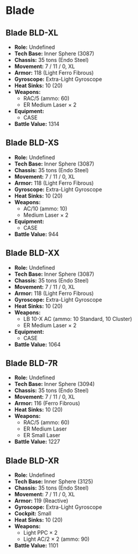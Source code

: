 # Blade
## Blade BLD-XL
- **Role:** Undefined
- **Tech Base:** Inner Sphere (3087)
- **Chassis:** 35 tons (Endo Steel)
- **Movement:** 7 / 11 / 0, XL
- **Armor:** 118 (Light Ferro Fibrous)
- **Gyroscope:** Extra-Light Gyroscope
- **Heat Sinks:** 10 (20)
- **Weapons:**
  - RAC/5 (ammo: 60)
  - ER Medium Laser × 2
- **Equipment:**
  - CASE
- **Battle Value:** 1314

## Blade BLD-XS
- **Role:** Undefined
- **Tech Base:** Inner Sphere (3087)
- **Chassis:** 35 tons (Endo Steel)
- **Movement:** 7 / 11 / 0, XL
- **Armor:** 118 (Light Ferro Fibrous)
- **Gyroscope:** Extra-Light Gyroscope
- **Heat Sinks:** 10 (20)
- **Weapons:**
  - AC/10 (ammo: 10)
  - Medium Laser × 2
- **Equipment:**
  - CASE
- **Battle Value:** 944

## Blade BLD-XX
- **Role:** Undefined
- **Tech Base:** Inner Sphere (3087)
- **Chassis:** 35 tons (Endo Steel)
- **Movement:** 7 / 11 / 0, XL
- **Armor:** 118 (Light Ferro Fibrous)
- **Gyroscope:** Extra-Light Gyroscope
- **Heat Sinks:** 10 (20)
- **Weapons:**
  - LB 10-X AC (ammo: 10 Standard, 10 Cluster)
  - ER Medium Laser × 2
- **Equipment:**
  - CASE
- **Battle Value:** 1064

## Blade BLD-7R
- **Role:** Undefined
- **Tech Base:** Inner Sphere (3094)
- **Chassis:** 35 tons (Endo Steel)
- **Movement:** 7 / 11 / 0, XL
- **Armor:** 116 (Ferro Fibrous)
- **Heat Sinks:** 10 (20)
- **Weapons:**
  - RAC/5 (ammo: 60)
  - ER Medium Laser
  - ER Small Laser
- **Battle Value:** 1227

## Blade BLD-XR
- **Role:** Undefined
- **Tech Base:** Inner Sphere (3125)
- **Chassis:** 35 tons (Endo Steel)
- **Movement:** 7 / 11 / 0, XL
- **Armor:** 119 (Reactive)
- **Gyroscope:** Extra-Light Gyroscope
- **Cockpit:** Small
- **Heat Sinks:** 10 (20)
- **Weapons:**
  - Light PPC × 2
  - Light AC/2 × 2 (ammo: 90)
- **Battle Value:** 1101

